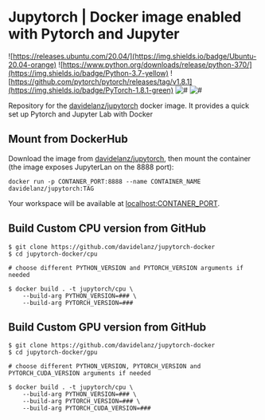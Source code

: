 # Jupytorch | Docker image enabled with Pytorch and Jupyter

![https://releases.ubuntu.com/20.04/](https://img.shields.io/badge/Ubuntu-20.04-orange)
![https://www.python.org/downloads/release/python-370/](https://img.shields.io/badge/Python-3.7-yellow)
![https://github.com/pytorch/pytorch/releases/tag/v1.8.1](https://img.shields.io/badge/PyTorch-1.8.1-green)
![#](https://img.shields.io/badge/CPU_only-yes-green)
![#](https://img.shields.io/badge/CUDA-10.0%7C10.1%7C10.2%7C11.0-green)

Repository for the [davidelanz/jupytorch](https://hub.docker.com/r/davidelanz/jupytorch) docker image. 
It provides a quick set up Pytorch and Jupyter Lab with Docker

## Mount from DockerHub

Download the image from [davidelanz/jupytorch](https://hub.docker.com/r/davidelanz/jupytorch), 
then mount the container (the image exposes JupyterLan on the 8888 port):
```
docker run -p CONTANER_PORT:8888 --name CONTAINER_NAME davidelanz/jupytorch:TAG
```

Your workspace will be available at [localhost:CONTANER_PORT](localhost:CONTANER_PORT).

## Build Custom CPU version from GitHub

```
$ git clone https://github.com/davidelanz/jupytorch-docker
$ cd jupytorch-docker/cpu

# choose different PYTHON_VERSION and PYTORCH_VERSION arguments if needed

$ docker build . -t jupytorch/cpu \
    --build-arg PYTHON_VERSION=### \
    --build-arg PYTORCH_VERSION=###
```

## Build Custom GPU version from GitHub

```
$ git clone https://github.com/davidelanz/jupytorch-docker
$ cd jupytorch-docker/gpu

# choose different PYTHON_VERSION, PYTORCH_VERSION and PYTORCH_CUDA_VERSION arguments if needed

$ docker build . -t jupytorch/cpu \
    --build-arg PYTHON_VERSION=### \
    --build-arg PYTORCH_VERSION=### \
    --build-arg PYTORCH_CUDA_VERSION=###
```
